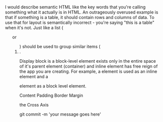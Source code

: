 I would describe semantic HTML like the key words that you're calling something what it actually is in HTML.  An outrageously overused example is  that if something is a table, it should contain rows and columns of data. To use that for layout is semantically incorrect - you're saying "this is a table" when it's not. Just like a list (<ul> or <ol>) should  be used to group similar items (<li>. 

Display block is a block-level element exists only in the entire space of it's parent element (container) and inline element has free reign of the app you are creating. For example, a <span> element is used as an inline element and a <div> element as a block level element.

Content
Padding
Border
Margin

the Cross Axis

git commit -m 'your message goes here'